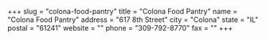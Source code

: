 +++
slug = "colona-food-pantry"
title = "Colona Food Pantry"
name = "Colona Food Pantry"
address = "617 8th Street"
city = "Colona"
state = "IL"
postal = "61241"
website = ""
phone = "309-792-8770"
fax = ""
+++
